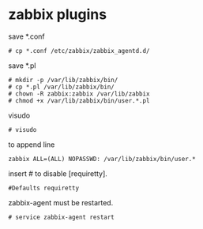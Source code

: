 zabbix plugins
===

save *.conf

    # cp *.conf /etc/zabbix/zabbix_agentd.d/

save *.pl

    # mkdir -p /var/lib/zabbix/bin/
    # cp *.pl /var/lib/zabbix/bin/
    # chown -R zabbix:zabbix /var/lib/zabbix
    # chmod +x /var/lib/zabbix/bin/user.*.pl

visudo

    # visudo

to append line

    zabbix ALL=(ALL) NOPASSWD: /var/lib/zabbix/bin/user.*

insert # to disable [requiretty].

    #Defaults requiretty

zabbix-agent must be restarted.

    # service zabbix-agent restart
